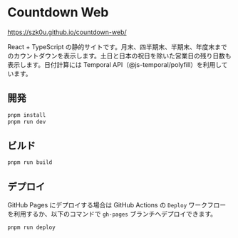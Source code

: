 # Countdown Web

https://szk0u.github.io/countdown-web/

React + TypeScript の静的サイトです。月末、四半期末、半期末、年度末までのカウントダウンを表示します。土日と日本の祝日を除いた営業日の残り日数も表示します。日付計算には Temporal API（@js-temporal/polyfill）を利用しています。

## 開発

```sh
pnpm install
pnpm run dev
```

## ビルド

```sh
pnpm run build
```

## デプロイ

GitHub Pages にデプロイする場合は GitHub Actions の `Deploy` ワークフローを利用するか、以下のコマンドで `gh-pages` ブランチへデプロイできます。

```sh
pnpm run deploy
```
